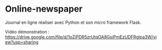 # Online-newspaper

Journal en ligne réaliser avec Python et son micro framework Flask.

Vidéo démonstration : https://drive.google.com/file/d/1oZiPDR5zrUtqOA8GsiPmEzUDFRgIpa3W/view?usp=sharing
